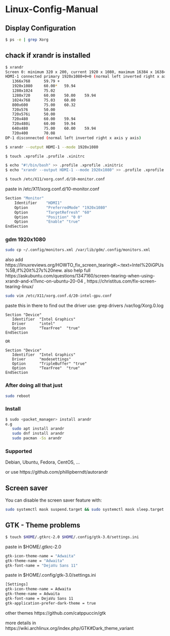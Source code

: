 # Linux-Config-Manual

<h2>Display Configuration</h2>

```bash
$ ps -e | grep Xorg
```

<h2>chack if xrandr is installed</h2>

```bash
$ xrandr
Screen 0: minimum 320 x 200, current 1920 x 1080, maximum 16384 x 16384
HDMI-1 connected primary 1920x1080+0+0 (normal left inverted right x axis y axis) 410mm x 230mm
   1366x768      59.79 +
   1920x1080     60.00*   59.94
   1280x1024     75.02
   1280x720      60.00    50.00    59.94
   1024x768      75.03    60.00
   800x600       75.00    60.32
   720x576       50.00
   720x576i      50.00
   720x480       60.00    59.94
   720x480i      60.00    59.94
   640x480       75.00    60.00    59.94
   720x400       70.08
DP-1 disconnected (normal left inverted right x axis y axis)

$ xrandr --output HDMI-1 --mode 1920x1080

$ touch .xprofile .profile .xinitrc

$ echo "#!/bin/bash" >> .profile .xprofile .xinitric
$ echo "xrandr --output HDMI-1 --mode 1920x1080" >> .profile .xprofile .xinitric

$ touch /etc/X11/xorg.conf.d/10-monitor.conf
```
<p>paste in /etc/X11/xorg.conf.d/10-monitor.conf</p>

```bash
Section "Monitor"
    Identifier    "HDMI1" 
    Option        "PreferredMode" "1920x1080"
    Option        "TargetRefresh" "60"
    Option        "Position" "0 0"
    Option        "Enable" "true"
EndSection 
```
<h3>gdm 1920x1080</h3>

```bash
sudo cp ~/.config/monitors.xml /var/lib/gdm/.config/monitors.xml 
```
<p>also add https://linuxreviews.org/HOWTO_fix_screen_tearing#:~:text=Intel%20iGPUs%5B,if%20it%27s%20new. also help full https://askubuntu.com/questions/1347160/screen-tearing-when-using-xrandr-and-x11vnc-on-ubuntu-20-04 , https://christitus.com/fix-screen-tearing-linux/</p>

```bash
sudo vim /etc/X11/xorg.conf.d/20-intel-gpu.conf
```

<p>paste this in there
to find out the driver use: grep drivers /var/log/Xorg.0.log
</p>

```bsah
Section "Device"
   Identifier  "Intel Graphics"
   Driver      "intel"
   Option      "TearFree"  "true"
EndSection

OR

Section "Device"
   Identifier  "Intel Graphics"
   Driver      "modesettings"
   Option      "TripleBuffer" "true"
   Option      "TearFree"  "true"
EndSection
```


<h3>After doing all that just</h3>

```bash
sudo reboot
```
<h3>Install</h3>

```bash
$ sudo <packet_manager> install arandr
e.g
   sudo apt install arandr
   sudo dnf install arandr
   sudo pacman -Ss arandr
```

<h3>Supported</h3>
<p>Debian, Ubuntu, Fedora, CentOS, ...</p>
<p>or use https://github.com/phillipberndt/autorandr</p>

<h2>Screen saver</h2>

<p>You can disable the screen saver feature with:</p>

```bash
sudo systemctl mask suspend.target && sudo systemctl mask sleep.target
```

<h2>GTK - Theme problems</h2>

```bash
$ touch $HOME/.gtkrc-2.0 $HOME/.config/gtk-3.0/settings.ini
```

<p>paste in $HOME/.gtkrc-2.0</p>

```bash
gtk-icon-theme-name = "Adwaita"
gtk-theme-name = "Adwaita"
gtk-font-name = "DejaVu Sans 11"
```

<p>paste in $HOME/.config/gtk-3.0/settings.ini</p>

```bash
[Settings]
gtk-icon-theme-name = Adwaita
gtk-theme-name = Adwaita
gtk-font-name = DejaVu Sans 11
gtk-application-prefer-dark-theme = true
```
<p>other themes https://github.com/catppuccin/gtk</p>
<p>more details in https://wiki.archlinux.org/index.php/GTK#Dark_theme_variant</p>


